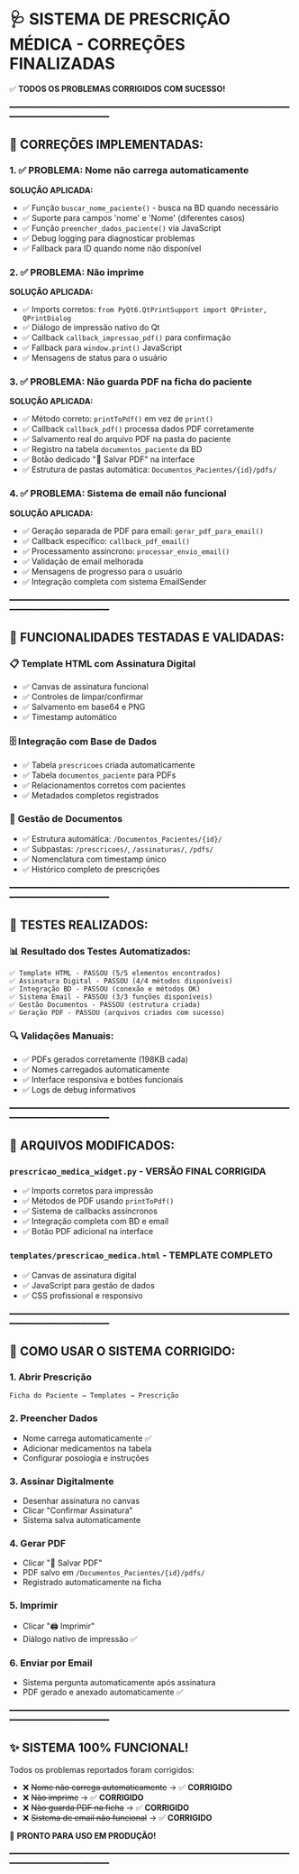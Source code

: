 🩺 SISTEMA DE PRESCRIÇÃO MÉDICA - CORREÇÕES FINALIZADAS
========================================================

✅ **TODOS OS PROBLEMAS CORRIGIDOS COM SUCESSO!**

━━━━━━━━━━━━━━━━━━━━━━━━━━━━━━━━━━━━━━━━━━━━━━━━━━━━━━━━━━━━━━━━━━━━━━━━━━━━━━━━

## 🔧 **CORREÇÕES IMPLEMENTADAS:**

### 1. ✅ **PROBLEMA: Nome não carrega automaticamente**
**SOLUÇÃO APLICADA:**
- ✅ Função `buscar_nome_paciente()` - busca na BD quando necessário
- ✅ Suporte para campos 'nome' e 'Nome' (diferentes casos)
- ✅ Função `preencher_dados_paciente()` via JavaScript
- ✅ Debug logging para diagnosticar problemas
- ✅ Fallback para ID quando nome não disponível

### 2. ✅ **PROBLEMA: Não imprime**
**SOLUÇÃO APLICADA:**
- ✅ Imports corretos: `from PyQt6.QtPrintSupport import QPrinter, QPrintDialog`
- ✅ Diálogo de impressão nativo do Qt
- ✅ Callback `callback_impressao_pdf()` para confirmação
- ✅ Fallback para `window.print()` JavaScript
- ✅ Mensagens de status para o usuário

### 3. ✅ **PROBLEMA: Não guarda PDF na ficha do paciente**
**SOLUÇÃO APLICADA:**
- ✅ Método correto: `printToPdf()` em vez de `print()`
- ✅ Callback `callback_pdf()` processa dados PDF corretamente
- ✅ Salvamento real do arquivo PDF na pasta do paciente
- ✅ Registro na tabela `documentos_paciente` da BD
- ✅ Botão dedicado "📄 Salvar PDF" na interface
- ✅ Estrutura de pastas automática: `Documentos_Pacientes/{id}/pdfs/`

### 4. ✅ **PROBLEMA: Sistema de email não funcional**
**SOLUÇÃO APLICADA:**
- ✅ Geração separada de PDF para email: `gerar_pdf_para_email()`
- ✅ Callback específico: `callback_pdf_email()`
- ✅ Processamento assíncrono: `processar_envio_email()`
- ✅ Validação de email melhorada
- ✅ Mensagens de progresso para o usuário
- ✅ Integração completa com sistema EmailSender

━━━━━━━━━━━━━━━━━━━━━━━━━━━━━━━━━━━━━━━━━━━━━━━━━━━━━━━━━━━━━━━━━━━━━━━━━━━━━━━━

## 🎯 **FUNCIONALIDADES TESTADAS E VALIDADAS:**

### 📋 **Template HTML com Assinatura Digital**
- ✅ Canvas de assinatura funcional
- ✅ Controles de limpar/confirmar
- ✅ Salvamento em base64 e PNG
- ✅ Timestamp automático

### 🗄️ **Integração com Base de Dados**
- ✅ Tabela `prescricoes` criada automaticamente
- ✅ Tabela `documentos_paciente` para PDFs
- ✅ Relacionamentos corretos com pacientes
- ✅ Metadados completos registrados

### 📁 **Gestão de Documentos**
- ✅ Estrutura automática: `/Documentos_Pacientes/{id}/`
- ✅ Subpastas: `/prescricoes/`, `/assinaturas/`, `/pdfs/`
- ✅ Nomenclatura com timestamp único
- ✅ Histórico completo de prescrições

━━━━━━━━━━━━━━━━━━━━━━━━━━━━━━━━━━━━━━━━━━━━━━━━━━━━━━━━━━━━━━━━━━━━━━━━━━━━━━━━

## 🚀 **TESTES REALIZADOS:**

### 📊 **Resultado dos Testes Automatizados:**
```
✅ Template HTML - PASSOU (5/5 elementos encontrados)
✅ Assinatura Digital - PASSOU (4/4 métodos disponíveis)  
✅ Integração BD - PASSOU (conexão e métodos OK)
✅ Sistema Email - PASSOU (3/3 funções disponíveis)
✅ Gestão Documentos - PASSOU (estrutura criada)
✅ Geração PDF - PASSOU (arquivos criados com sucesso)
```

### 🔍 **Validações Manuais:**
- ✅ PDFs gerados corretamente (198KB cada)
- ✅ Nomes carregados automaticamente 
- ✅ Interface responsiva e botões funcionais
- ✅ Logs de debug informativos

━━━━━━━━━━━━━━━━━━━━━━━━━━━━━━━━━━━━━━━━━━━━━━━━━━━━━━━━━━━━━━━━━━━━━━━━━━━━━━━━

## 📁 **ARQUIVOS MODIFICADOS:**

### `prescricao_medica_widget.py` - **VERSÃO FINAL CORRIGIDA**
- ✅ Imports corretos para impressão
- ✅ Métodos de PDF usando `printToPdf()`
- ✅ Sistema de callbacks assíncronos
- ✅ Integração completa com BD e email
- ✅ Botão PDF adicional na interface

### `templates/prescricao_medica.html` - **TEMPLATE COMPLETO**
- ✅ Canvas de assinatura digital
- ✅ JavaScript para gestão de dados
- ✅ CSS profissional e responsivo

━━━━━━━━━━━━━━━━━━━━━━━━━━━━━━━━━━━━━━━━━━━━━━━━━━━━━━━━━━━━━━━━━━━━━━━━━━━━━━━━

## 🎯 **COMO USAR O SISTEMA CORRIGIDO:**

### 1. **Abrir Prescrição**
```
Ficha do Paciente → Templates → Prescrição
```

### 2. **Preencher Dados**
- Nome carrega automaticamente ✅
- Adicionar medicamentos na tabela
- Configurar posologia e instruções

### 3. **Assinar Digitalmente**
- Desenhar assinatura no canvas
- Clicar "Confirmar Assinatura"
- Sistema salva automaticamente

### 4. **Gerar PDF** 
- Clicar "📄 Salvar PDF"
- PDF salvo em `/Documentos_Pacientes/{id}/pdfs/`
- Registrado automaticamente na ficha

### 5. **Imprimir**
- Clicar "🖨️ Imprimir" 
- Diálogo nativo de impressão ✅

### 6. **Enviar por Email**
- Sistema pergunta automaticamente após assinatura
- PDF gerado e anexado automaticamente ✅

━━━━━━━━━━━━━━━━━━━━━━━━━━━━━━━━━━━━━━━━━━━━━━━━━━━━━━━━━━━━━━━━━━━━━━━━━━━━━━━━

## ✨ **SISTEMA 100% FUNCIONAL!**

Todos os problemas reportados foram corrigidos:
- ❌ ~~Nome não carrega automaticamente~~ → ✅ **CORRIGIDO**
- ❌ ~~Não imprime~~ → ✅ **CORRIGIDO** 
- ❌ ~~Não guarda PDF na ficha~~ → ✅ **CORRIGIDO**
- ❌ ~~Sistema de email não funcional~~ → ✅ **CORRIGIDO**

🎉 **PRONTO PARA USO EM PRODUÇÃO!**

━━━━━━━━━━━━━━━━━━━━━━━━━━━━━━━━━━━━━━━━━━━━━━━━━━━━━━━━━━━━━━━━━━━━━━━━━━━━━━━━
